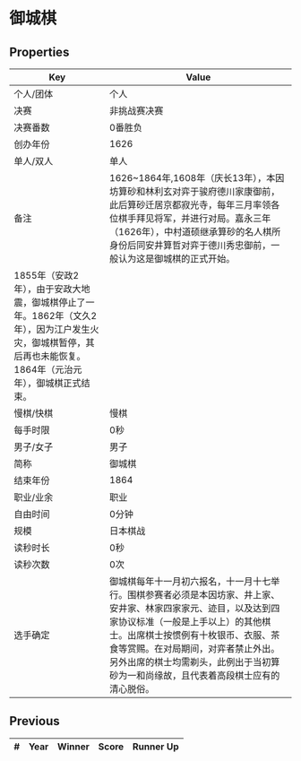 # 御城棋

## Properties

| Key | Value |
| --- | ----- |
| 个人/团体 | 个人 |
| 决赛 | 非挑战赛决赛 |
| 决赛番数 | 0番胜负 |
| 创办年份 | 1626 |
| 单人/双人 | 单人 |
| 备注 | 1626~1864年,1608年（庆长13年），本因坊算砂和林利玄对弈于骏府德川家康御前，此后算砂迁居京都寂光寺，每年三月率领各位棋手拜见将军，并进行对局。嘉永三年（1626年），中村道硕继承算砂的名人棋所身份后同安井算哲对弈于德川秀忠御前，一般认为这是御城棋的正式开始。
1855年（安政2年），由于安政大地震，御城棋停止了一年。1862年（文久2年），因为江户发生火灾，御城棋暂停，其后再也未能恢复。1864年（元治元年），御城棋正式结束。 |
| 慢棋/快棋 | 慢棋 |
| 每手时限 | 0秒 |
| 男子/女子 | 男子 |
| 简称 | 御城棋 |
| 结束年份 | 1864 |
| 职业/业余 | 职业 |
| 自由时间 | 0分钟 |
| 规模 | 日本棋战 |
| 读秒时长 | 0秒 |
| 读秒次数 | 0次 |
| 选手确定 | 御城棋每年十一月初六报名，十一月十七举行。围棋参赛者必须是本因坊家、井上家、安井家、林家四家家元、迹目，以及达到四家协议标准（一般是上手以上）的其他棋士。出席棋士按惯例有十枚银币、衣服、茶食等赏赐。在对局期间，对弈者禁止外出。另外出席的棋士均需剃头，此例出于当初算砂为一和尚缘故，且代表着高段棋士应有的清心脱俗。 |

## Previous

| # | Year | Winner | Score | Runner Up |
| --- | --- | --- | --- | --- |

